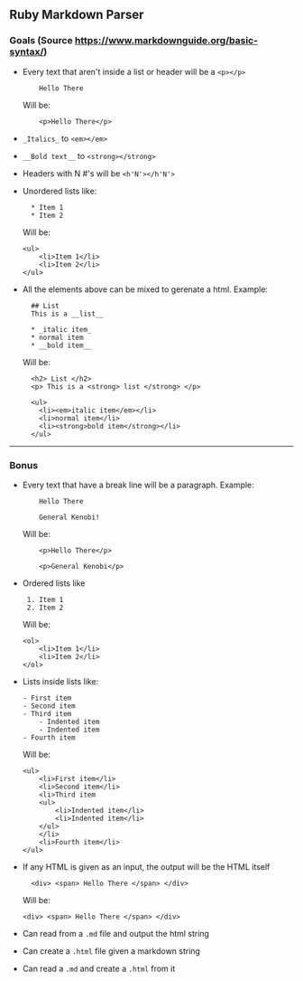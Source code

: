 ## Ruby Markdown Parser

### Goals (Source https://www.markdownguide.org/basic-syntax/)

- Every text that aren't inside a list or header will be a `<p></p>`
    ```
        Hello There
    ```
    
    Will be:
    ```
        <p>Hello There</p>
    ```
    
    
- `_Italics_` to `<em></em>`
- `__Bold text__` to `<strong></strong>`
- Headers with N #'s will be `<h'N'></h'N'>`
- Unordered lists like:
    ```
      * Item 1
      * Item 2
    ```
    Will be:
    ```
    <ul>
        <li>Item 1</li>
        <li>Item 2</li>
    </ul>
    ```

- All the elements above can be mixed to gerenate a html. Example:
  ```
    ## List
    This is a __list__

    * _italic item_
    * normal item
    * __bold item__
  ```
  Will be:
  ```
    <h2> List </h2>
    <p> This is a <strong> list </strong> </p>

    <ul>
      <li><em>italic item</em></li>
      <li>normal item</li>
      <li><strong>bold item</strong></li>
    </ul>
  ```

-------

### Bonus

- Every text that have a break line will be a paragraph. Example:
    ```
        Hello There
        
        General Kenobi!
    ```
    
    Will be:
    ```
        <p>Hello There</p>
        
        <p>General Kenobi</p>
    ```


- Ordered lists like
     ```
      1. Item 1
      2. Item 2
    ```
    Will be:
    ```
    <ol>
        <li>Item 1</li>
        <li>Item 2</li>
    </ol>
    ```

- Lists inside lists like:  
    ```
    - First item
    - Second item
    - Third item
        - Indented item
        - Indented item
    - Fourth item
    ```
    Will be:
    ```
    <ul>
        <li>First item</li>
        <li>Second item</li>
        <li>Third item
        <ul>
            <li>Indented item</li>
            <li>Indented item</li>
        </ul>
        </li>
        <li>Fourth item</li>
    </ul>
    ```

- If any HTML is given as an input, the output will be the HTML itself
  ```
    <div> <span> Hello There </span> </div>
  ```
  Will be:
    ```
    <div> <span> Hello There </span> </div>
  ```
- Can read from a `.md` file and output the html string
- Can create a `.html` file given a markdown string
- Can read a `.md` and create a `.html` from it
